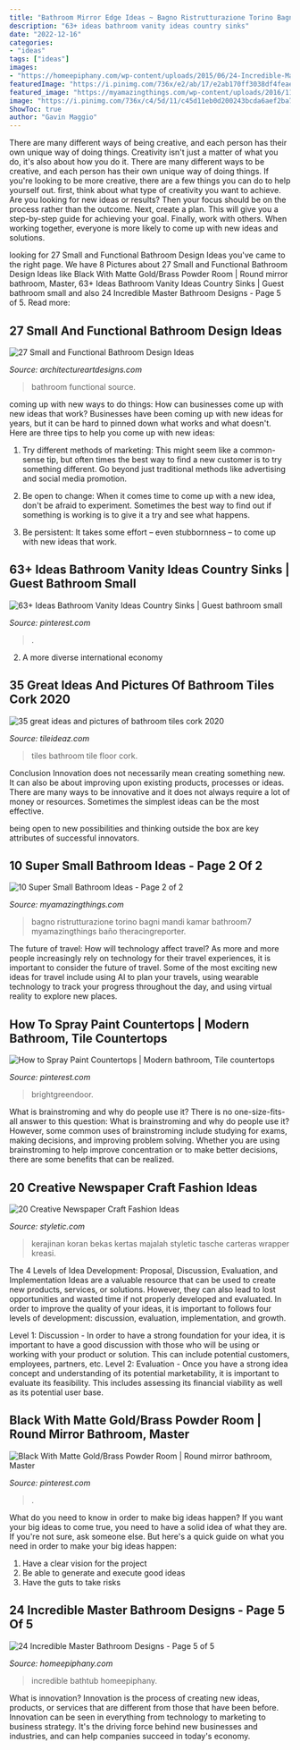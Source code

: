 ```yaml
---
title: "Bathroom Mirror Edge Ideas ~ Bagno Ristrutturazione Torino Bagni Mandi Kamar Bathroom7 Myamazingthings Baño Theracingreporter"
description: "63+ ideas bathroom vanity ideas country sinks"
date: "2022-12-16"
categories:
- "ideas"
tags: ["ideas"]
images:
- "https://homeepiphany.com/wp-content/uploads/2015/06/24-Incredible-Master-Bathroom-Designs-21.jpg"
featuredImage: "https://i.pinimg.com/736x/e2/ab/17/e2ab170ff3038df4feaea3bb1e87fba4.jpg"
featured_image: "https://myamazingthings.com/wp-content/uploads/2016/11/bathroom7.jpg"
image: "https://i.pinimg.com/736x/c4/5d/11/c45d11eb0d200243bcda6aef2ba73c37--matte-gold-powder-rooms.jpg"
ShowToc: true
author: "Gavin Maggio"
---
```



There are many different ways of being creative, and each person has their own unique way of doing things.
Creativity isn't just a matter of what you do, it's also about how you do it. There are many different ways to be creative, and each person has their own unique way of doing things. If you're looking to be more creative, there are a few things you can do to help yourself out. first, think about what type of creativity you want to achieve. Are you looking for new ideas or results? Then your focus should be on the process rather than the outcome. Next, create a plan. This will give you a step-by-step guide for achieving your goal. Finally, work with others. When working together, everyone is more likely to come up with new ideas and solutions.

	

		
looking for 27 Small and Functional Bathroom Design Ideas you've came to the right page. We have 8 Pictures about 27 Small and Functional Bathroom Design Ideas like Black With Matte Gold/Brass Powder Room | Round mirror bathroom, Master, 63+ Ideas Bathroom Vanity Ideas Country Sinks | Guest bathroom small and also 24 Incredible Master Bathroom Designs - Page 5 of 5. Read more:
		
    
## 27 Small And Functional Bathroom Design Ideas

<img loading=lazy src="https://www.architectureartdesigns.com/wp-content/uploads/2013/12/119.jpg" onerror="this.onerror=null;this.src='https://tse1.mm.bing.net/th?id=OIP.MjTCFr_5VqV95kND6dnTnQAAAA&amp;pid=15.1';" alt="27 Small and Functional Bathroom Design Ideas">

_Source: architectureartdesigns.com_

>bathroom functional source. 

	

coming up with new ways to do things: How can businesses come up with new ideas that work?
Businesses have been coming up with new ideas for years, but it can be hard to pinned down what works and what doesn't. Here are three tips to help you come up with new ideas: 
1. Try different methods of marketing: This might seem like a common-sense tip, but often times the best way to find a new customer is to try something different. Go beyond just traditional methods like advertising and social media promotion. 

2. Be open to change: When it comes time to come up with a new idea, don't be afraid to experiment. Sometimes the best way to find out if something is working is to give it a try and see what happens. 

3. Be persistent: It takes some effort – even stubbornness – to come up with new ideas that work.

    
## 63+ Ideas Bathroom Vanity Ideas Country Sinks | Guest Bathroom Small

<img loading=lazy src="https://i.pinimg.com/736x/e2/ab/17/e2ab170ff3038df4feaea3bb1e87fba4.jpg" onerror="this.onerror=null;this.src='https://tse3.mm.bing.net/th?id=OIP.qS3y30ArFQXzNQYHjWrvlAAAAA&amp;pid=15.1';" alt="63+ Ideas Bathroom Vanity Ideas Country Sinks | Guest bathroom small">

_Source: pinterest.com_

>. 

	

2. A more diverse international economy 

    
## 35 Great Ideas And Pictures Of Bathroom Tiles Cork 2020

<img loading=lazy src="https://www.tileideaz.com/wp-content/uploads/2015/11/simple-bathroom-floor-tile-ideas-e072zfjo.jpg" onerror="this.onerror=null;this.src='https://tse2.mm.bing.net/th?id=OIP.NSLNo-laLTnQ1VpUehX0CgHaFm&amp;pid=15.1';" alt="35 great ideas and pictures of bathroom tiles cork 2020">

_Source: tileideaz.com_

>tiles bathroom tile floor cork. 

	

Conclusion
Innovation does not necessarily mean creating something new. It can also be about improving upon existing products, processes or ideas.
There are many ways to be innovative and it does not always require a lot of money or resources. Sometimes the simplest ideas can be the most effective.

 being open to new possibilities and thinking outside the box are key attributes of successful innovators.

    
## 10 Super Small Bathroom Ideas - Page 2 Of 2

<img loading=lazy src="https://myamazingthings.com/wp-content/uploads/2016/11/bathroom7.jpg" onerror="this.onerror=null;this.src='https://tse2.mm.bing.net/th?id=OIP.8_kzMcRaX4IU--6rWstBRQHaE6&amp;pid=15.1';" alt="10 Super Small Bathroom Ideas - Page 2 of 2">

_Source: myamazingthings.com_

>bagno ristrutturazione torino bagni mandi kamar bathroom7 myamazingthings baño theracingreporter. 

	

The future of travel: How will technology affect travel?
As more and more people increasingly rely on technology for their travel experiences, it is important to consider the future of travel. Some of the most exciting new ideas for travel include using AI to plan your travels, using wearable technology to track your progress throughout the day, and using virtual reality to explore new places.

    
## How To Spray Paint Countertops | Modern Bathroom, Tile Countertops

<img loading=lazy src="https://i.pinimg.com/736x/78/43/88/7843887fccfb12748d32c0c392477fb0.jpg" onerror="this.onerror=null;this.src='https://tse3.mm.bing.net/th?id=OIP.GO15RZrAZ8AMhjRsod9icgHaLH&amp;pid=15.1';" alt="How to Spray Paint Countertops | Modern bathroom, Tile countertops">

_Source: pinterest.com_

>brightgreendoor. 

	

What is brainstroming and why do people use it?
There is no one-size-fits-all answer to this question: What is brainstroming and why do people use it? However, some common uses of brainstroming include studying for exams, making decisions, and improving problem solving. Whether you are using brainstroming to help improve concentration or to make better decisions, there are some benefits that can be realized.

    
## 20 Creative Newspaper Craft Fashion Ideas

<img loading=lazy src="https://styletic.com/wp-content/uploads/2014/10/newspaper-craft-fashion-ideas/19-creative-newspaper-craft-fashion-ideas.jpg" onerror="this.onerror=null;this.src='https://tse3.mm.bing.net/th?id=OIP.cZl0NKbrOWcZj5rdYlbSJwHaJ4&amp;pid=15.1';" alt="20 Creative Newspaper Craft Fashion Ideas">

_Source: styletic.com_

>kerajinan koran bekas kertas majalah styletic tasche carteras wrapper kreasi. 

	

The 4 Levels of Idea Development: Proposal, Discussion, Evaluation, and Implementation
Ideas are a valuable resource that can be used to create new products, services, or solutions. However, they can also lead to lost opportunities and wasted time if not properly developed and evaluated.
In order to improve the quality of your ideas, it is important to follows four levels of development: discussion, evaluation, implementation, and growth.

Level 1: Discussion - In order to have a strong foundation for your idea, it is important to have a good discussion with those who will be using or working with your product or solution. This can include potential customers, employees, partners, etc. Level 2: Evaluation - Once you have a strong idea concept and understanding of its potential marketability, it is important to evaluate its feasibility. This includes assessing its financial viability as well as its potential user base.

    
## Black With Matte Gold/Brass Powder Room | Round Mirror Bathroom, Master

<img loading=lazy src="https://i.pinimg.com/736x/c4/5d/11/c45d11eb0d200243bcda6aef2ba73c37--matte-gold-powder-rooms.jpg" onerror="this.onerror=null;this.src='https://tse3.mm.bing.net/th?id=OIP.rBy2FEUB-oBSS3O3l4aqLwHaLH&amp;pid=15.1';" alt="Black With Matte Gold/Brass Powder Room | Round mirror bathroom, Master">

_Source: pinterest.com_

>. 

	

What do you need to know in order to make big ideas happen?
If you want your big ideas to come true, you need to have a solid idea of what they are. If you're not sure, ask someone else. But here's a quick guide on what you need in order to make your big ideas happen: 
1. Have a clear vision for the project 
2. Be able to generate and execute good ideas 
3. Have the guts to take risks 

    
## 24 Incredible Master Bathroom Designs - Page 5 Of 5

<img loading=lazy src="https://homeepiphany.com/wp-content/uploads/2015/06/24-Incredible-Master-Bathroom-Designs-21.jpg" onerror="this.onerror=null;this.src='https://tse1.mm.bing.net/th?id=OIP.wpGSI3T6uG0AYTJZTQNIiAHaE7&amp;pid=15.1';" alt="24 Incredible Master Bathroom Designs - Page 5 of 5">

_Source: homeepiphany.com_

>incredible bathtub homeepiphany. 

	

What is innovation?
Innovation is the process of creating new ideas, products, or services that are different from those that have been before. Innovation can be seen in everything from technology to marketing to business strategy. It's the driving force behind new businesses and industries, and can help companies succeed in today's economy.

